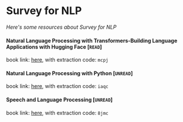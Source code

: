 # Survey for NLP
*Here's some resources about Survey for NLP*




#### Natural Language Processing with Transformers-Building Language Applications with Hugging Face [`READ`]
book link: [here](https://pan.baidu.com/s/1Ecfk5bARmfWmyhbZY0c7_A), with extraction code: `mcpj`


#### Natural Language Processing with Python [`UNREAD`]
book link: [here](https://pan.baidu.com/s/1IqYXIwWOJ2x9O7109Be08w), with extraction code: `iaqc`


#### Speech and Language Processing [`UNREAD`]
book link: [here](https://pan.baidu.com/s/1bwHXsK6Bl3ul9fTtfM6Z0w), with extraction code: `8jmc`